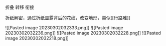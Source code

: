 折叠 转移 衔接

折纸解密，通过折纸显露背后的花纹，改变地形，类似[[行路难]]

![[Pasted image 20230302032333.png]]
![[Pasted image 20230302032236.png]]
![[Pasted image 20230302032228.png]]
![[Pasted image 20230302032218.png]]